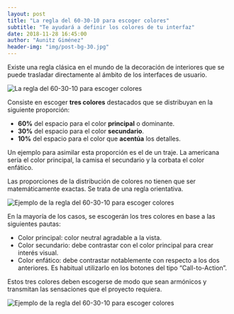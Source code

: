 ```yaml
---
layout: post
title: "La regla del 60-30-10 para escoger colores"
subtitle: "Te ayudará a definir los colores de tu interfaz"
date: 2018-11-28 16:45:00
author: "Aunitz Giménez"
header-img: "img/post-bg-30.jpg"
---
```


<p>Existe una regla clásica en el mundo de la decoración de interiores que se puede trasladar directamente al ámbito de los interfaces de usuario.</p>
<p><img src="{{ site.baseurl }}/img/60-30-10_01.png" alt="La regla del 60-30-10 para escoger colores"></p>
<p>Consiste en escoger <strong>tres colores</strong> destacados que se distribuyan en la siguiente proporción:</p>
<ul>
	<li><strong>60%</strong> del espacio para el color <strong>principal</strong> o dominante.</li>
	<li><strong>30%</strong> del espacio para el color <strong>secundario</strong>.</li>
	<li><strong>10%</strong> del espacio para el color que <strong>acentúa</strong> los detalles.</li>
</ul>
<p>Un ejemplo para asimilar esta proporción es el de un traje. La americana sería el color principal, la camisa el secundario y la corbata el color enfático.</p>
<p>Las proporciones de la distribución de colores no tienen que ser matemáticamente exactas. Se trata de una regla orientativa.</p>
<p><img src="{{ site.baseurl }}/img/60-30-10-ejemplo-1.png" alt="Ejemplo de la regla del 60-30-10 para escoger colores"></p>
<p>En la mayoría de los casos, se escogerán los tres colores en base a las siguientes pautas:</p>
<ul>
	<li>Color principal: color neutral agradable a la vista.</li>
	<li>Color secundario: debe contrastar con el color principal para crear interés visual.</li>
	<li>Color enfático: debe contrastar notablemente con respecto a los dos anteriores. Es habitual utilizarlo en los botones del tipo “Call-to-Action”.</li>
</ul>
<p>Estos tres colores deben escogerse de modo que sean armónicos y transmitan las sensaciones que el proyecto requiera.</p>
<p><img src="{{ site.baseurl }}/img/60-30-10-ejemplo-2.png" alt="Ejemplo de la regla del 60-30-10 para escoger colores"></p>


